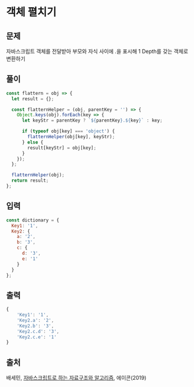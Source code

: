 # 객체 펼치기

## 문제

자바스크립트 객체를 전달받아 부모와 자식 사이에 .을 표시해 1 Depth를 갖는 객체로 변환하기

## 풀이

```javascript
const flattern = obj => {
  let result = {};

  const flatternHelper = (obj, parentKey = '') => {
    Object.keys(obj).forEach(key => {
      let keyStr = parentKey ? `${parentKey}.${key}` : key;

      if (typeof obj[key] === 'object') {
        flatternHelper(obj[key], keyStr);
      } else {
        result[keyStr] = obj[key];
      }
    });
  };

  flatternHelper(obj);
  return result;
};
```

## 입력

```javascript
const dictionary = {
  Key1: '1',
  Key2: {
    a: '2',
    b: '3',
    c: {
      d: '3',
      e: '1'
    }
  }
};
```

## 출력

```javascript
{
    'Key1': '1',
    'Key2.a': '2',
    'Key2.b': '3',
    'Key2.c.d': '3',
    'Key2.c.e': '1'
}
```

## 출처

배세민, [자바스크립트로 하는 자료구조와 알고리즘](http://seoji.nl.go.kr/landingPage?isbn=9791161753447), 에이콘(2019)
